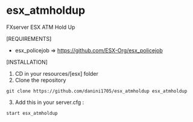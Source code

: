 # esx_atmholdup

FXserver ESX ATM Hold Up

[REQUIREMENTS]

  * esx_policejob => https://github.com/ESX-Org/esx_policejob

[INSTALLATION]

1) CD in your resources/[esx] folder
2) Clone the repository
```
git clone https://github.com/danini1705/esx_atmholdup esx_atmholdup
```

3) Add this in your server.cfg :

```
start esx_atmholdup
```
